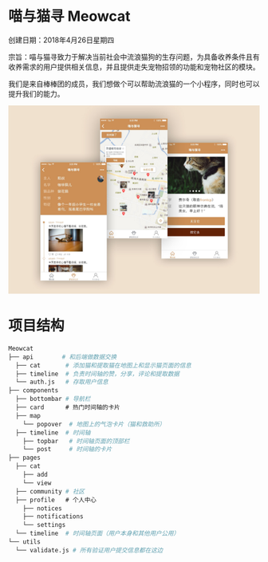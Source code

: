 # 喵与猫寻 Meowcat
创建日期：2018年4月26日星期四

宗旨：喵与猫寻致力于解决当前社会中流浪猫狗的生存问题，为具备收养条件且有收养需求的用户提供相关信息，并且提供走失宠物招领的功能和宠物社区的模块。

我们是来自棒棒团的成员，我们想做个可以帮助流浪猫的一个小程序，同时也可以提升我们的能力。


![](image/intro.jpg?raw=true)

# 项目结构
```sh
Meowcat
├── api        # 和后端做数据交换
  ├── cat       # 添加猫和提取猫在地图上和显示猫页面的信息
  ├── timeline  # 负责时间轴的赞，分享，评论和提取数据
  └── auth.js   # 存取用户信息
├── components
  ├── bottombar # 导航栏
  ├── card      # 热门时间轴的卡片
  ├── map
    └── popover  # 地图上的气泡卡片（猫和救助所）
  ├── timeline  # 时间轴
    ├── topbar   # 时间轴页面的顶部栏
    └── post     # 时间轴的卡片
├── pages
  ├── cat
    ├── add
    └── view
  ├── community # 社区
  ├── profile   # 个人中心
    ├── notices
    ├── notifications
    └── settings
  └── timeline  # 时间轴页面（用户本身和其他用户公用）
└── utils 
  └── validate.js # 所有验证用户提交信息都在这边
```

